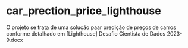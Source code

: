 # car_prection_price_lighthouse

O projeto se trata de uma solução paar predição de preços de carros conforme detalhado em [Lighthouse] Desafio Cientista de Dados 2023-9.docx

